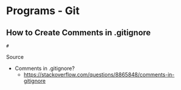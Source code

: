 # Programs - Git

## How to Create Comments in .gitignore

```
#
```

Source

* Comments in .gitignore?
  * https://stackoverflow.com/questions/8865848/comments-in-gitignore